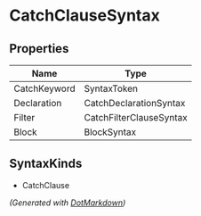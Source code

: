 # CatchClauseSyntax

## Properties

| Name         | Type                    |
| ------------ | ----------------------- |
| CatchKeyword | SyntaxToken             |
| Declaration  | CatchDeclarationSyntax  |
| Filter       | CatchFilterClauseSyntax |
| Block        | BlockSyntax             |

## SyntaxKinds

* CatchClause

*\(Generated with [DotMarkdown](http://github.com/JosefPihrt/DotMarkdown)\)*
